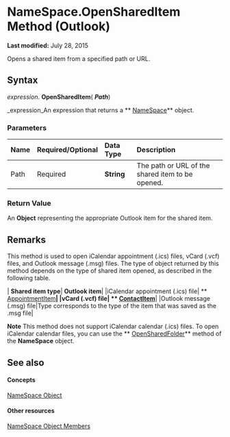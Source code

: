 
# NameSpace.OpenSharedItem Method (Outlook)

 **Last modified:** July 28, 2015

Opens a shared item from a specified path or URL.

## Syntax

 _expression_. **OpenSharedItem**( **_Path_**)

 _expression_An expression that returns a  ** [NameSpace](f0dcaa19-07f5-5d42-a3bf-2e42b7885644.md)** object.


### Parameters



|**Name**|**Required/Optional**|**Data Type**|**Description**|
|:-----|:-----|:-----|:-----|
|Path|Required| **String**|The path or URL of the shared item to be opened.|

### Return Value

An  **Object** representing the appropriate Outlook item for the shared item.


## Remarks

This method is used to open iCalendar appointment (.ics) files, vCard (.vcf) files, and Outlook message (.msg) files. The type of object returned by this method depends on the type of shared item opened, as described in the following table.



| **Shared item type**| **Outlook item**|
|iCalendar appointment (.ics) file| ** [AppointmentItem](204a409d-654e-27aa-643a-8344c631b82d.md)**|
|vCard (.vcf) file| ** [ContactItem](8e32093c-a678-f1fd-3f35-c2d8994d166f.md)**|
|Outlook message (.msg) file|Type corresponds to the type of the item that was saved as the .msg file|

 **Note**  This method does not support iCalendar calendar (.ics) files. To open iCalendar calendar files, you can use the  ** [OpenSharedFolder](907efeab-8a37-98a6-f241-0a051f03f472.md)** method of the **NameSpace** object.


## See also


#### Concepts


 [NameSpace Object](f0dcaa19-07f5-5d42-a3bf-2e42b7885644.md)
#### Other resources


 [NameSpace Object Members](d7a978a3-a2c8-6195-c5f8-af8773500456.md)
